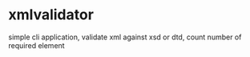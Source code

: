 # xmlvalidator
simple cli application, validate xml against xsd or dtd, count number of required element
